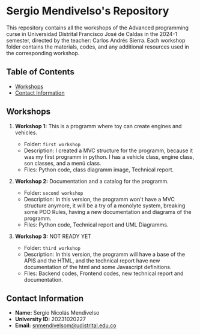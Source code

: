 # Sergio Mendivelso's Repository

This repository contains all the workshops of the Advanced programming curse in Universidad Distrital Francisco José de Caldas in the 2024-1 semester, directed by the teacher: Carlos Andrés Sierra. 
Each workshop folder contains the materials, codes, and any additional resources used in the corresponding workshop.

## Table of Contents

- [Workshops](#workshops)
- [Contact Information](#contact-information)

## Workshops

1. **Workshop 1:** This is a programm where toy can create engines and vehicles.
    - Folder: `first workshop`
    - Description: I created a MVC structure for the programm, because it was my first programm in python. I has a vehicle class, engine class, son classes, and a menú class.
    - Files: Python code, class diagramm image, Technical report.

2. **Workshop 2:** Documentation and a catalog for the programm.
    - Folder: `second workshop`
    - Description: In this version, the programm won't have a MVC structure anymore, it will be a try of a monolyte system, breaking some POO Rules, having a new documentation and diagrams of the programm.
    - Files: Python code, Technical report and UML Diagramms.

2. **Workshop 3:** NOT READY YET
    - Folder: `third workshop`
    - Description: In this version, the programm will have a base of the APIS and the HTML, and the technical report have new documentation of the html and some Javascript definitions.
    - Files: Backend codes, Frontend codes, new technical report and documentation.

   
## Contact Information

- **Name:** Sergio Nicolás Mendivelso
- **University ID:** 20231020227
- **Email:** snmendivelsom@udistrital.edu.co
